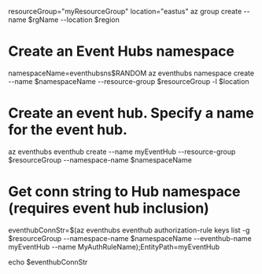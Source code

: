 resourceGroup="myResourceGroup"
location="eastus"
az group create --name $rgName --location $region

# Create an Event Hubs namespace
namespaceName=eventhubsns$RANDOM
az eventhubs namespace create --name $namespaceName --resource-group $resourceGroup -l $location

# Create an event hub. Specify a name for the event hub. 
az eventhubs eventhub create --name myEventHub --resource-group $resourceGroup --namespace-name $namespaceName


# Get conn string to Hub namespace (requires event hub inclusion)

eventhubConnStr=$(az eventhubs eventhub authorization-rule keys list -g $resourceGroup --namespace-name $namespaceName --eventhub-name myEventHub --name MyAuthRuleName);EntityPath=myEventHub

echo $eventhubConnStr

